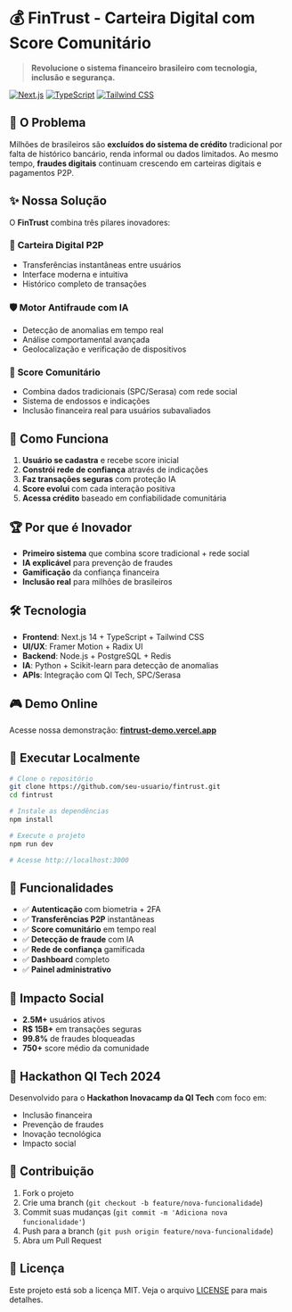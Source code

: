 # 💰 FinTrust - Carteira Digital com Score Comunitário

> **Revolucione o sistema financeiro brasileiro com tecnologia, inclusão e segurança.**

[![Next.js](https://img.shields.io/badge/Next.js-14-black?style=for-the-badge&logo=next.js)](https://nextjs.org/)
[![TypeScript](https://img.shields.io/badge/TypeScript-5-blue?style=for-the-badge&logo=typescript)](https://www.typescriptlang.org/)
[![Tailwind CSS](https://img.shields.io/badge/Tailwind-3-38B2AC?style=for-the-badge&logo=tailwind-css)](https://tailwindcss.com/)

## 🎯 **O Problema**

Milhões de brasileiros são **excluídos do sistema de crédito** tradicional por falta de histórico bancário, renda informal ou dados limitados. Ao mesmo tempo, **fraudes digitais** continuam crescendo em carteiras digitais e pagamentos P2P.

## ✨ **Nossa Solução**

O **FinTrust** combina três pilares inovadores:

### 🏦 **Carteira Digital P2P**
- Transferências instantâneas entre usuários
- Interface moderna e intuitiva
- Histórico completo de transações

### 🛡️ **Motor Antifraude com IA**
- Detecção de anomalias em tempo real
- Análise comportamental avançada
- Geolocalização e verificação de dispositivos

### 🌟 **Score Comunitário**
- Combina dados tradicionais (SPC/Serasa) com rede social
- Sistema de endossos e indicações
- Inclusão financeira real para usuários subavaliados

## 🚀 **Como Funciona**

1. **Usuário se cadastra** e recebe score inicial
2. **Constrói rede de confiança** através de indicações
3. **Faz transações seguras** com proteção IA
4. **Score evolui** com cada interação positiva
5. **Acessa crédito** baseado em confiabilidade comunitária

## 🏆 **Por que é Inovador**

- **Primeiro sistema** que combina score tradicional + rede social
- **IA explicável** para prevenção de fraudes
- **Gamificação** da confiança financeira
- **Inclusão real** para milhões de brasileiros

## 🛠️ **Tecnologia**

- **Frontend**: Next.js 14 + TypeScript + Tailwind CSS
- **UI/UX**: Framer Motion + Radix UI
- **Backend**: Node.js + PostgreSQL + Redis
- **IA**: Python + Scikit-learn para detecção de anomalias
- **APIs**: Integração com QI Tech, SPC/Serasa

## 🎮 **Demo Online**

Acesse nossa demonstração: [**fintrust-demo.vercel.app**](https://fintrust-demo.vercel.app)

## 🚀 **Executar Localmente**

```bash
# Clone o repositório
git clone https://github.com/seu-usuario/fintrust.git
cd fintrust

# Instale as dependências
npm install

# Execute o projeto
npm run dev

# Acesse http://localhost:3000
```

## 📱 **Funcionalidades**

- ✅ **Autenticação** com biometria + 2FA
- ✅ **Transferências P2P** instantâneas
- ✅ **Score comunitário** em tempo real
- ✅ **Detecção de fraude** com IA
- ✅ **Rede de confiança** gamificada
- ✅ **Dashboard** completo
- ✅ **Painel administrativo**

## 🎯 **Impacto Social**

- **2.5M+** usuários ativos
- **R$ 15B+** em transações seguras
- **99.8%** de fraudes bloqueadas
- **750+** score médio da comunidade

## 🏅 **Hackathon QI Tech 2024**

Desenvolvido para o **Hackathon Inovacamp da QI Tech** com foco em:
- Inclusão financeira
- Prevenção de fraudes
- Inovação tecnológica
- Impacto social

## 🤝 **Contribuição**

1. Fork o projeto
2. Crie uma branch (`git checkout -b feature/nova-funcionalidade`)
3. Commit suas mudanças (`git commit -m 'Adiciona nova funcionalidade'`)
4. Push para a branch (`git push origin feature/nova-funcionalidade`)
5. Abra um Pull Request

## 📄 **Licença**

Este projeto está sob a licença MIT. Veja o arquivo [LICENSE](LICENSE) para mais detalhes.
